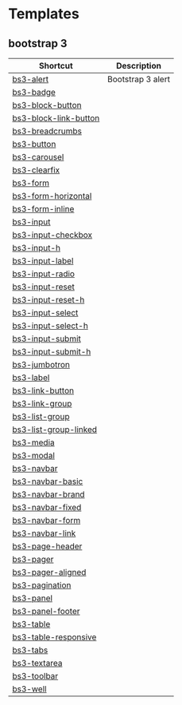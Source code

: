 # Templates

## bootstrap 3

Shortcut | Description
---------|------------
[bs3-alert](bs3-alert.md) | Bootstrap 3 alert
[bs3-badge](bs3-badge.md) | 
[bs3-block-button](bs3-block-button.md) | 
[bs3-block-link-button](bs3-block-link-button.md) | 
[bs3-breadcrumbs](bs3-breadcrumbs.md) | 
[bs3-button](bs3-button.md) | 
[bs3-carousel](bs3-carousel.md) | 
[bs3-clearfix](bs3-clearfix.md) | 
[bs3-form](bs3-form.md) | 
[bs3-form-horizontal](bs3-form-horizontal.md) | 
[bs3-form-inline](bs3-form-inline.md) | 
[bs3-input](bs3-input.md) | 
[bs3-input-checkbox](bs3-input-checkbox.md) | 
[bs3-input-h](bs3-input-h.md) | 
[bs3-input-label](bs3-input-label.md) | 
[bs3-input-radio](bs3-input-radio.md) | 
[bs3-input-reset](bs3-input-reset.md) | 
[bs3-input-reset-h](bs3-input-reset-h.md) | 
[bs3-input-select](bs3-input-select.md) | 
[bs3-input-select-h](bs3-input-select-h.md) | 
[bs3-input-submit](bs3-input-submit.md) | 
[bs3-input-submit-h](bs3-input-submit-h.md) | 
[bs3-jumbotron](bs3-jumbotron.md) | 
[bs3-label](bs3-label.md) | 
[bs3-link-button](bs3-link-button.md) | 
[bs3-link-group](bs3-link-group.md) | 
[bs3-list-group](bs3-list-group.md) | 
[bs3-list-group-linked](bs3-list-group-linked.md) | 
[bs3-media](bs3-media.md) | 
[bs3-modal](bs3-modal.md) | 
[bs3-navbar](bs3-navbar.md) | 
[bs3-navbar-basic](bs3-navbar-basic.md) | 
[bs3-navbar-brand](bs3-navbar-brand.md) | 
[bs3-navbar-fixed](bs3-navbar-fixed.md) | 
[bs3-navbar-form](bs3-navbar-form.md) | 
[bs3-navbar-link](bs3-navbar-link.md) | 
[bs3-page-header](bs3-page-header.md) | 
[bs3-pager](bs3-pager.md) | 
[bs3-pager-aligned](bs3-pager-aligned.md) | 
[bs3-pagination](bs3-pagination.md) | 
[bs3-panel](bs3-panel.md) | 
[bs3-panel-footer](bs3-panel-footer.md) | 
[bs3-table](bs3-table.md) | 
[bs3-table-responsive](bs3-table-responsive.md) | 
[bs3-tabs](bs3-tabs.md) | 
[bs3-textarea](bs3-textarea.md) | 
[bs3-toolbar](bs3-toolbar.md) | 
[bs3-well](bs3-well.md) | 

